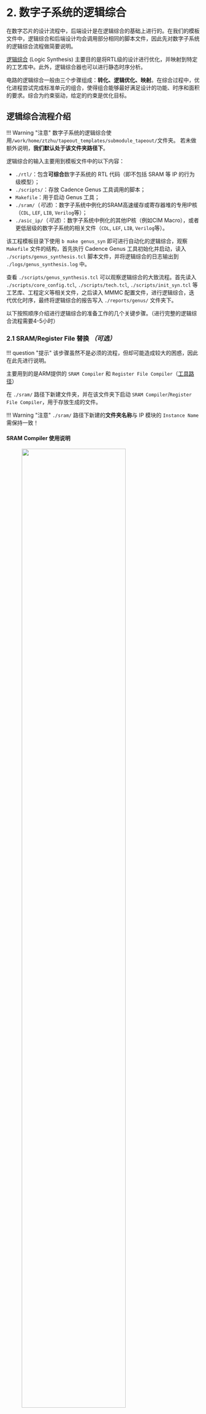 # 2. 数字子系统的逻辑综合

在数字芯片的设计流程中，后端设计是在逻辑综合的基础上进行的。在我们的模板文件中，逻辑综合和后端设计均会调用部分相同的脚本文件，因此先对数字子系统的逻辑综合流程做简要说明。

[逻辑综合](https://en.wikipedia.org/wiki/Logic_synthesis) (Logic Synthesis) 主要目的是将RTL级的设计进行优化，并映射到特定的工艺库中。此外，逻辑综合器也可以进行静态时序分析。

电路的逻辑综合一般由三个步骤组成：**转化、逻辑优化、映射**。在综合过程中，优化进程尝试完成标准单元的组合，使得组合能够最好满足设计的功能、时序和面积的要求。综合为约束驱动，给定的约束是优化目标。

## 逻辑综合流程介绍

!!! Warning "注意"
    数字子系统的逻辑综合使用`/work/home/ztzhu/tapeout_templates/submodule_tapeout/`文件夹。
    若未做额外说明，**我们默认处于该文件夹路径下**。

逻辑综合的输入主要用到模板文件中的以下内容：

* `./rtl/`：包含**可综合**数字子系统的 RTL 代码（即不包括 SRAM 等 IP 的行为级模型）；
* `./scripts/`：存放 Cadence Genus 工具调用的脚本；
* `Makefile`：用于启动 Genus 工具；
* `./sram/`（_可选_）：数字子系统中例化的SRAM高速缓存或寄存器堆的专用IP核（`CDL`, `LEF`, `LIB`, `Verilog`等）；
* `./asic_ip/`（_可选_）：数字子系统中例化的其他IP核（例如CIM Macro），或者更低层级的数字子系统的相关文件（`CDL`, `LEF`, `LIB`, `Verilog`等）。

该工程模板目录下使用 `b make genus_syn` 即可进行自动化的逻辑综合，观察 `Makefile` 文件的结构，首先执行 Cadence Genus 工具初始化并启动，读入 `./scripts/genus_synthesis.tcl` 脚本文件，并将逻辑综合的日志输出到 `./logs/genus_synthesis.log` 中。

查看 `./scripts/genus_synthesis.tcl` 可以观察逻辑综合的大致流程。首先读入 `./scripts/core_config.tcl`, `./scripts/tech.tcl`, `./scripts/init_syn.tcl` 等工艺库、工程定义等相关文件，之后读入 MMMC 配置文件，进行逻辑综合，迭代优化时序，最终将逻辑综合的报告写入 `./reports/genus/` 文件夹下。

以下按照顺序介绍进行逻辑综合的准备工作的几个关键步骤。（进行完整的逻辑综合流程需要4-5小时）

### 2.1 SRAM/Register File 替换 _（可选）_

!!! question "提示"
    该步骤虽然不是必须的流程，但却可能造成较大的困惑，因此在此先进行说明。

主要用到的是ARM提供的 `SRAM Compiler` 和 `Register File Compiler`（[工具路径](./0_eda.md#arm-sram-compiler)）

在 `./sram/` 路径下新建文件夹，并在该文件夹下启动 `SRAM Compiler`/`Register File Compiler`，用于存放生成的文件。

!!! Warning "注意"
    `./sram/` 路径下新建的**文件夹名称**与 IP 模块的 `Instance Name` 需保持一致！

#### SRAM Compiler 使用说明

<figure>
  <img src="../figs/sram_compiler.png" width=80%>
  <figcaption>ARM SRAM Compiler</figcaption>
</figure>

`SRAM Compiler` 部分常用的设置选项如下：

* `Number of Words`: SRAM的逻辑深度。
* `Number of Bits`: SRAM的逻辑宽度。
* `Multiplexer Width`, `Number of Banks` 会影响最终 SRAM 的版图大小和形状，也受到数据深度与宽度的影响。`Multiplexer Width` 增加，会导致 SRAM 的物理宽度增加、物理高度等比例减小，而 `Number of Banks` 增加会导致 SRAM 的物理高度略微增加，物理宽度不变。在某些 `Number of Words/Bits` 的组合下，可能无法找到一个合法的 MUX 与 Bank 数组合，在这种情况下可以考虑将 SRAM 的宽度减半，分开生成。
* `Frequency` 保持与整体设计的时钟周期一致，只会影响 SRAM 的功耗。
* `Bit-Write Mask` 允许你在写入数据时选择性地更新特定的位，而不用更新整个字（Word）。为此我们需要生成单独的掩码（Mask）信号来控制在每次写入 SRAM 时想要对哪几位进行操作。
* `Write-thru` 设置 SRAM 当前周期的写入数据是否会在读端口出现

在我们自己的数字子系统中使用 SRAM Compiler 生成的单元，需要生成相应的文件。

在 `Corners` 菜单中 DOMAINS（电压域）一般选择 `0p80v`，PROCESSES（工艺角）全选，可选 tt (typical)，ffg (best)，ssg (worst)。在选择了电压域之后，点击 `All` 全选所有的温度值（包括负40摄氏度，80摄氏度等）。

<figure>
  <img src="../figs/corners.png">
  <figcaption>SRAM Compiler Available Corners </figcaption>
</figure>

在 `views` 部分依次选择 `LEF Footprint`, `LVS Netlist`, `Liberty Model`, `Verilog Model`, `GDSII Layout`，点击 `Generate` 生成相应的文件，这些文件的用途大致如下：

* `Liberty Model`：用于逻辑综合与后端设计的时序分析与优化，包含SRAM的时序信息；
* `Verilog Model`：SRAM的Verilog代码，用于功能仿真；
* `LEF Footprint`：包含SRAM的版图信息（使用的金属层、IO位置等），为逻辑综合和后端设计提供SRAM的面积信息；
* `LVS Netlist`：用于后端设计的LVS检查，在逻辑综合阶段暂不需要；
* `GDSII Layout`：用于后端设计的DRC检查和最终版图导出。

<figure>
  <img src="../figs/views.png">
  <figcaption>SRAM Compiler Available Views </figcaption>
</figure>

#### Register File Compiler 使用说明

与 `SRAM Compiler` 流程类似，少了一个 `Number of Banks` 选择。

<figure>
  <img src="../figs/register_file_compiler.png" width=80%>
  <figcaption>ARM Register File Compiler</figcaption>
</figure>

#### SRAM IP 的例化

不带 `Bit-Write Mask` 功能的 SRAM 例化示例如下：
```verilog

```

带有 `Bit-Write Mask` 功能的 SRAM 例化示例如下：
```Verilog

```

#### Register File IP 的例化

不带 `Bit-Write Mask` 功能的 Register File 例化示例如下：
``` Verilog

```

带有 `Bit-Write Mask` 功能的 Register File 例化示例如下：
``` Verilog

```

### 2.2 添加可综合 RTL 代码

将数字子系统的可综合 RTL 代码放在 `./rtl/` 目录下，并在 `./rtl/srcs.tcl` 中添加所有 RTL 代码的文件名称。`srcs.tcl` 的示例如下。

``` tcl
set_db hdl_unconnected_value 0
set_db hdl_max_loop_limit 8192
set_db hdl_track_filename_row_col true
set_db init_hdl_search_path /work/home/ztzhu/tapeout_templates/submodule_tapeout/rtl/

read_hdl /work/home/ztzhu/tapeout_templates/submodule_tapeout/rtl/VERILOG_MODULE_1.v
read_hdl /work/home/ztzhu/tapeout_templates/submodule_tapeout/rtl/VERILOG_MODULE_2.v

read_hdl -language sv /work/home/ztzhu/tapeout_templates/submodule_tapeout/rtl/SystemVerilog_MODULE_1.sv
read_hdl -language sv /work/home/ztzhu/tapeout_templates/submodule_tapeout/rtl/SystemVerilog_MODULE_2.sv
```

### 2.3 修改 `core_config.tcl`

在 `./scripts/core_config.tcl` 中定义了数字系统的**顶层模块名称**、**时钟信号名称**等信息，需要根据情况进行调整。

``` tcl
set rm_core_top MY_TOP_MODULE

set rm_clock_pin clk
```

### 2.4 修改 `design_inputs_macro.tcl`

#### 选择逻辑综合和后端设计使用的**标准单元库**

``` tcl
set std_lib MY_STD_LIB
```

标准单元库有以下选择（通常选择 `tcbn22ullbwp7t30p140hvt` 或者 `tcbn22ullbwp7t30p140lvt`）：

* `tcbn22ullbwp30p140lvt`
* `tcbn22ullbwp30p140hvt`
* `tcbn22ullbwp7t30p140`
* `tcbn22ullbwp7t30p140lvt`
* `tcbn22ullbwp7t30p140hvt`
* `tcbn22ullbwp7t40p140ehvt`
* `tcbn22ullbwp7t40p140hvt`

选择后端设计中使用和不使用的标准单元，此处 `cell_ext` 需和上述的 `std_lib` 保持一直。

``` tcl
set cell_ext [list BWP7T30P140HVT]
set rm_dont_use_list [list ]
```

#### 添加 SRAM IP

添加 SRAM Compiler，Register File Compiler 生成的 IP 文件。

``` tcl
set sram_insts [concat $MACROname_rams \
    "sram_128x128" \
    "other_sram_name" \
]
```

此处，`sram_128x128`，`other_sram_name`与 SRAM Compiler 或 Register File Compiler 中 `Instance Name` 选项保持一致，也和 `./sram/` 路径下的文件夹名称保持一致。

#### 添加子模块所需的 `LEF` 文件

子模块（例如 CIM，eDRAM 等定制单元）作为完整的一个设计，在这一层级通过 `LIB`, `LEF` 等文件体现时序、面积、布局等信息。 `LEF` 文件包括模块各层金属的尺寸，以及管脚的大小和位置。

``` tcl
set rm_lef_reflib [concat ${rm_lef_tech_file} ${rm_foundry_lib_dirs}/Back_End/lef/${std_lib}_110a/lef/${std_lib}.lef \
    /path/to/foundry/lef/files \ # not shown for simplicity
    /work/home/ztzhu/tapeout_templates/submodule_tapeout/asic_ip/DCIM_32_4_64.lef \ # add LEF file here
]
```

#### 设置时钟周期

设置逻辑综合、布局布线的时钟周期，时钟周期越小，则对时序要求越高，所需要的优化迭代时间越长。时钟周期单位为纳秒。

``` tcl
set rm_clock_period 5
```

### 2.5 修改 `tech.tcl`

#### 添加子模块所需的 `LIB` 文件

`LIB` 文件包含时序信息，对于 Genus 逻辑综合是必须的。对于不同的PVT都会有相应的 `LIB` 文件。
对于 `ff_0p88v_m40c`，添加 `LIB` 文件的示例如下：

``` tcl
# FFGNP 0p88V m40C Libs
set ff_0p88v_m40c_libs [list ${base_lib_dir}/${base_ff_0p88v_m40c_lib}.lib ${io_lib}ffg08ppv2p75vm40c.lib \ 
    /work/home/ztzhu/tapeout_templates/submodule_tapeout/cim_macro/cim.lib \ # example
]

foreach sram ${sram_insts} { \
    set ff_0p88v_m40c_libs [concat $ff_0p88v_m40c_libs \
    ${rm_sram_lib_dirs}/${sram}/${ram_ff_0p88v_m40c_opcond}.lib ] \ 
}
```

可以看到，除了标准单元和子模块的 `LIB` 文件，此处也自动添加了 Compiler 生成的SRAM IP的 `LIB` 文件。

一个较完整的例子如下：

<figure>
  <img src="../figs/add_lib_files.png" width=80%>
  <figcaption>添加 LIB 文件</figcaption>
</figure>


### 2.6 启动 Genus 综合

``` shell
b make genus_syn
```

### 2.7 查看综合报告

* `./data/MY_TOP_MODULE-genus.v`：生成的门级网表，用于后续 Cadence Innovus 的后端设计
* `./logs/genus_synthesis.log`：逻辑综合的日志文件，可以查找 `Error`, `Warning` 等关键词检查流程是否有误。
* `./reports/genus/func_tt_0p90v_025c_timing.rpt`：tt Corner 的时序报告，可以查找 `VIOLATED` 关键词检查时序是否满足，类似地，可以查看不同 PVT 的时序报告。
* `./reports/genus/area.rpt`：该模块的面积报告